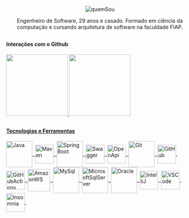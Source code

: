 <div align="center">  
  <p>
    <img src=https://github.com/legasrossini/legasrossini/assets/27970331/6c542ca5-b294-48c1-a146-206113b8fe51 alt="quemSou">
  </p>
  Engenheiro de Software, 29 anos e casado. Formado em ciência da computação e cursando arquitetura de software na faculdade FIAP.
</div>

##
  
<div>
  <h4>Interações com o Github</h4>
  <a href="https://github.com/legasrossini">
  <img height="165em" src="https://github-readme-stats.vercel.app/api?username=legasrossini&show_icons=true&theme=dracula&include_all_commits=true&count_private=true&hide=contribs"/>
  <img height="165em" src="https://github-readme-stats.vercel.app/api/top-langs/?username=legasrossini&layout=compact&langs_count=7&theme=dracula"/>
</div>
    
##

<h4>Tecnologias e Ferramentas</h4> 
<div style="display: inline_block">
  <img align="center" alt="Java" height="70" width="auto" src="https://cdn.jsdelivr.net/gh/devicons/devicon@latest/icons/java/java-original-wordmark.svg">&nbsp;
  <img align="center" alt="Maven" height="50" width="auto" src="https://cdn.jsdelivr.net/gh/devicons/devicon@latest/icons/maven/maven-original.svg">&nbsp;
  <img align="center" alt="SpringBoot" height="70" width="auto" src="https://cdn.jsdelivr.net/gh/devicons/devicon@latest/icons/spring/spring-original-wordmark.svg">&nbsp;
  <img align="center" alt="Swagger" height="50" width="auto" src="https://cdn.jsdelivr.net/gh/devicons/devicon@latest/icons/swagger/swagger-original.svg">&nbsp;
  <img align="center" alt="OpenApi" height="50" width="auto" src="https://cdn.jsdelivr.net/gh/devicons/devicon@latest/icons/openapi/openapi-plain.svg">&nbsp;
  <img align="center" alt="Git" height="70" width="auto" src="https://cdn.jsdelivr.net/gh/devicons/devicon@latest/icons/git/git-plain-wordmark.svg">&nbsp;  
  <img align="center" alt="GitHub" height="50" width="auto" src="https://cdn.jsdelivr.net/gh/devicons/devicon@latest/icons/github/github-original.svg">&nbsp;
  <img align="center" alt="GitHubActions" height="50" width="auto" src="https://cdn.jsdelivr.net/gh/devicons/devicon@latest/icons/githubactions/githubactions-original.svg">&nbsp;  
  <img align="center" alt="AmazonWS" height="60" width="auto" src="https://cdn.jsdelivr.net/gh/devicons/devicon@latest/icons/amazonwebservices/amazonwebservices-plain-wordmark.svg">&nbsp;
  <img align="center" alt="MySql" height="70" width="auto" src="https://cdn.jsdelivr.net/gh/devicons/devicon@latest/icons/mysql/mysql-original-wordmark.svg">&nbsp;
  <img align="center" alt="MicrosoftSqlServer" height="70" width="auto" src="https://cdn.jsdelivr.net/gh/devicons/devicon@latest/icons/microsoftsqlserver/microsoftsqlserver-plain-wordmark.svg">&nbsp;
  <img align="center" alt="Oracle" height="70" width="auto" src="https://cdn.jsdelivr.net/gh/devicons/devicon@latest/icons/oracle/oracle-original.svg">&nbsp;
  <img align="center" alt="IntelliJ" height="50" width="auto" src="https://cdn.jsdelivr.net/gh/devicons/devicon@latest/icons/intellij/intellij-original.svg">&nbsp;
  <img align="center" alt="VSCode" height="50" width="auto" src="https://cdn.jsdelivr.net/gh/devicons/devicon@latest/icons/vscode/vscode-original.svg">&nbsp;
  <img align="center" alt="Insomnia" height="50" width="auto" src="https://cdn.jsdelivr.net/gh/devicons/devicon@latest/icons/insomnia/insomnia-original.svg">&nbsp;
</div>

